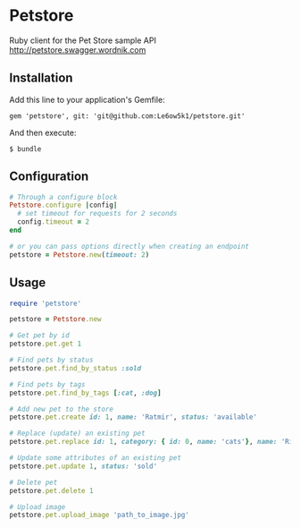 # Petstore

Ruby client for the Pet Store sample API http://petstore.swagger.wordnik.com

## Installation

Add this line to your application's Gemfile:

    gem 'petstore', git: 'git@github.com:Le6ow5k1/petstore.git'

And then execute:

    $ bundle

## Configuration

```ruby
# Through a configure block
Petstore.configure |config|
  # set timeout for requests for 2 seconds
  config.timeout = 2
end

# or you can pass options directly when creating an endpoint
petstore = Petstore.new(timeout: 2)
```

## Usage

```ruby
require 'petstore'

petstore = Petstore.new

# Get pet by id
petstore.pet.get 1

# Find pets by status
petstore.pet.find_by_status :sold

# Find pets by tags
petstore.pet.find_by_tags [:cat, :dog]

# Add new pet to the store
petstore.pet.create id: 1, name: 'Ratmir', status: 'available'

# Replace (update) an existing pet
petstore.pet.replace id: 1, category: { id: 0, name: 'cats'}, name: 'RinTinTin'

# Update some attributes of an existing pet
petstore.pet.update 1, status: 'sold'

# Delete pet
petstore.pet.delete 1

# Upload image
petstore.pet.upload_image 'path_to_image.jpg'
```

